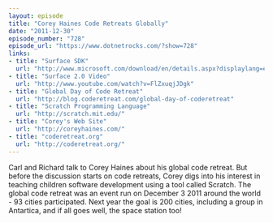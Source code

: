 ```yaml
---
layout: episode
title: "Corey Haines Code Retreats Globally"
date: "2011-12-30"
episode_number: "728"
episode_url: "https://www.dotnetrocks.com/?show=728"
links:
- title: "Surface SDK"
  url: "http://www.microsoft.com/download/en/details.aspx?displaylang=en&amp;id=15532"
- title: "Surface 2.0 Video"
  url: "http://www.youtube.com/watch?v=FlZxuqjJDgk"
- title: "Global Day of Code Retreat"
  url: "http://blog.coderetreat.com/global-day-of-coderetreat"
- title: "Scratch Programming Language"
  url: "http://scratch.mit.edu/"
- title: "Corey's Web Site"
  url: "http://coreyhaines.com/"
- title: "coderetreat.org"
  url: "http://coderetreat.org/"
---
```


Carl and Richard talk to Corey Haines about his global code retreat. But before the discussion starts on code retreats, Corey digs into his interest in teaching children software development using a tool called Scratch. The global code retreat was an event run on December 3 2011 around the world - 93 cities participated. Next year the goal is 200 cities, including a group in Antartica, and if all goes well, the space station too!
